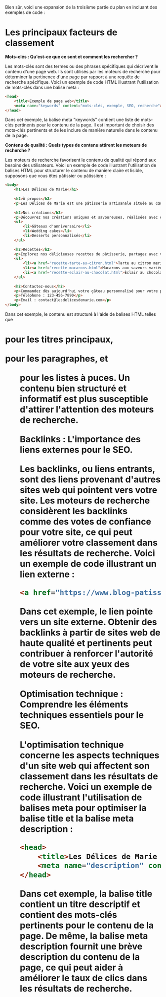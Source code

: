 Bien sûr, voici une expansion de la troisième partie du plan en incluant des exemples de code :

# Les principaux facteurs de classement 

**Mots-clés : Qu'est-ce que ce sont et comment les rechercher ?**

Les mots-clés sont des termes ou des phrases spécifiques qui décrivent le contenu d'une page web. Ils sont utilisés par les moteurs de recherche pour déterminer la pertinence d'une page par rapport à une requête de recherche spécifique. Voici un exemple de code HTML illustrant l'utilisation de mots-clés dans une balise meta :

```html
<head>
    <title>Exemple de page web</title>
    <meta name="keywords" content="mots-clés, exemple, SEO, recherche">
</head>
```

Dans cet exemple, la balise meta "keywords" contient une liste de mots-clés pertinents pour le contenu de la page. Il est important de choisir des mots-clés pertinents et de les inclure de manière naturelle dans le contenu de la page.

**Contenu de qualité : Quels types de contenu attirent les moteurs de recherche ?**

Les moteurs de recherche favorisent le contenu de qualité qui répond aux besoins des utilisateurs. Voici un exemple de code illustrant l'utilisation de balises HTML pour structurer le contenu de manière claire et lisible, supposons que vous êtes pâtissier ou pâtissière :

```html
<body>
    <h1>Les Délices de Marie</h1>
    
    <h2>À propos</h2>
    <p>Les Délices de Marie est une pâtisserie artisanale située au cœur de la ville, spécialisée dans la création de gâteaux sur mesure pour toutes les occasions spéciales.</p>
    
    <h2>Nos créations</h2>
    <p>Découvrez nos créations uniques et savoureuses, réalisées avec des ingrédients de qualité supérieure et une attention méticuleuse aux détails.</p>
    <ul>
        <li>Gâteaux d'anniversaire</li>
        <li>Wedding cakes</li>
        <li>Desserts personnalisés</li>
    </ul>
    
    <h2>Recettes</h2>
    <p>Explorez nos délicieuses recettes de pâtisserie, partagez avec vous pour que vous puissiez recréer nos desserts chez vous.</p>
    <ul>
        <li><a href="recette-tarte-au-citron.html">Tarte au citron meringuée</a></li>
        <li><a href="recette-macarons.html">Macarons aux saveurs variées</a></li>
        <li><a href="recette-eclair-au-chocolat.html">Éclair au chocolat fondant</a></li>
    </ul>
    
    <h2>Contactez-nous</h2>
    <p>Commandez dès aujourd'hui votre gâteau personnalisé pour votre prochain événement spécial ! Contactez-nous pour discuter de vos besoins et de vos préférences.</p>
    <p>Téléphone : 123-456-7890</p>
    <p>Email : contact@lesdelicesdemarie.com</p>
</body>

```

Dans cet exemple, le contenu est structuré à l'aide de balises HTML telles que <h1> pour les titres principaux, <p> pour les paragraphes, et <ul> pour les listes à puces. Un contenu bien structuré et informatif est plus susceptible d'attirer l'attention des moteurs de recherche.

**Backlinks : L'importance des liens externes pour le SEO.**

Les backlinks, ou liens entrants, sont des liens provenant d'autres sites web qui pointent vers votre site. Les moteurs de recherche considèrent les backlinks comme des votes de confiance pour votre site, ce qui peut améliorer votre classement dans les résultats de recherche. Voici un exemple de code illustrant un lien externe :

```html
<a href="https://www.blog-patisserie.com" title="Blog de recettes de pâtisserie" target="_blank">Blog de recettes de pâtisserie (s'ouvre dans une nouvelle fenêtre)</a>
```

Dans cet exemple, le lien pointe vers un site externe. Obtenir des backlinks à partir de sites web de haute qualité et pertinents peut contribuer à renforcer l'autorité de votre site aux yeux des moteurs de recherche.

**Optimisation technique : Comprendre les éléments techniques essentiels pour le SEO.**

L'optimisation technique concerne les aspects techniques d'un site web qui affectent son classement dans les résultats de recherche. Voici un exemple de code illustrant l'utilisation de balises meta pour optimiser la balise title et la balise meta description :

```html
<head>
    <title>Les Délices de Marie - Pâtisserie artisanale à Paris</title>
    <meta name="description" content="Les Délices de Marie est une pâtisserie artisanale située au cœur de Paris (Marais). Découvrez nos délicieuses créations de gâteaux sur mesure pour toutes les occasions spéciales.">
</head>

```

Dans cet exemple, la balise title contient un titre descriptif et contient des mots-clés pertinents pour le contenu de la page. De même, la balise meta description fournit une brève description du contenu de la page, ce qui peut aider à améliorer le taux de clics dans les résultats de recherche.
